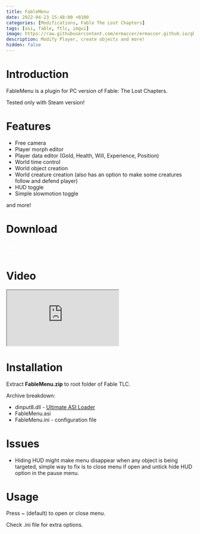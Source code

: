 ```yaml
---
title: FableMenu
date: 2022-04-23 15:48:00 +0100
categories: [Modifications, Fable The Lost Chapters]
tags: [asi, fable, ftlc, imgui]   
image: https://raw.githubusercontent.com/ermaccer/ermaccer.github.io/gh-pages/assets/mods/ftlc/menu/1.jpg
description: Modify Player, create objects and more!
hidden: false
---
```


# Introduction
FableMenu is a plugin for PC version of Fable: The Lost Chapters.

<div class="alert bg-dark">
    Tested only with Steam version!
</div>

# Features

- Free camera
- Player morph editor
- Player data editor (Gold, Health, Will, Experience, Position)
- World time control
- World object creation
- World creature creation (also has an option to make some creatures follow and defend player)
- HUD toggle
- Simple slowmotion toggle
  
and more!

# Download

<a class="btn btn-block btn-dark bg-dark text-gray btn-lg" style="color: white;" href="https://github.com/ermaccer/FableMenu/releases/latest/download/FableMenu.zip" role="button">
<i class="fas fa-download"></i>
Download
</a>
<br>
<a class="btn btn-block btn-dark bg-dark text-gray btn-lg" style="color: white;" href="hhttps://github.com/ermaccer/FableMenu/" role="button">
<i class="fab fa-github"></i>
Source
</a>

# Video

<div class="embed-responsive embed-responsive-16by9">
  <iframe class="embed-responsive-item" src="https://www.youtube.com/embed/k-DiLlovBpU" allowfullscreen></iframe>
</div>


# Installation 

Extract **FableMenu.zip** to root folder of Fable TLC.

Archive breakdown:

 - dinput8.dll - [Ultimate ASI Loader](https://github.com/ThirteenAG/Ultimate-ASI-Loader/)
 - FableMenu.asi 
 - FableMenu.ini - configuration file



# Issues
- Hiding HUD might make menu disappear when any object is being targeted, simple way to fix is to close menu if open and untick hide HUD option in the pause menu.

# Usage

Press ~ (default) to open or close menu.

Check .ini file for extra options.
